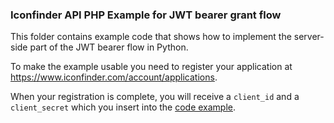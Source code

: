 
### Iconfinder API PHP Example for JWT bearer grant flow

This folder contains example code that shows how to implement the server-side part of the JWT bearer flow in Python.

To make the example usable you need to register your application at https://www.iconfinder.com/account/applications.

When your registration is complete, you will receive a `client_id` and a `client_secret` which you insert into the [code example](https://github.com/iconfinder/api-demo/blob/master/php-server/token.php).






